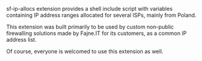 sf-ip-allocs extension provides a shell include script with variables
containing IP address ranges allocated for several ISPs, mainly from
Poland.

This extension was built primarily to be used by custom non-public
firewalling solutions made by Fajne.IT for its customers, as a common
IP address list.

Of course, everyone is welcomed to use this extension as well.
